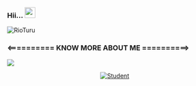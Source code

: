 ### Hii... <img src="https://telegra.ph/file/2635267eed1cce033d98a.mp4" width="25px"/>

<img src="https://telegra.ph/file/63f7db2fc0ab4448860d0.jpg" alt="RioTuru">

### <========== KNOW MORE ABOUT ME ==========>

![](https://visitor-badge.glitch.me/badge?page_id=RioooNoCounter)

<p align="center"><a href="https://github.com/RioooNoCounter"><img title="Student" src="https://github-readme-stats.vercel.app/api?username=RioooNoCounter&show_icons=true&include_all_commits=true&theme=chartreuse-dark&cache_seconds=3200"></a>
  </p>
  
